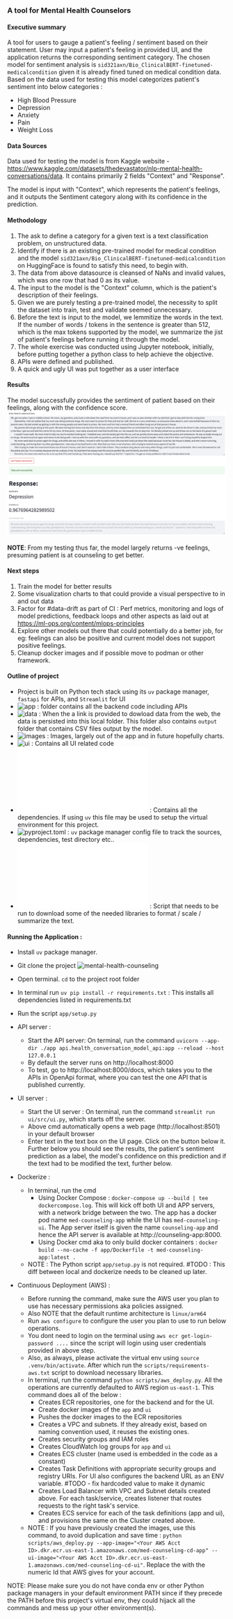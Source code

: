 ### A tool for Mental Health Counselors

#### Executive summary
A tool for users to gauge a patient's feeling / sentiment based on their statement. 
User may input a patient's feeling in provided UI, and the application returns the corresponding sentiment category.
The chosen model for sentiment analysis is `sid321axn/Bio_ClinicalBERT-finetuned-medicalcondition` given it is already fined tuned on medical condition data. Based on the data used for testing this model categorizes patient's sentiment into below categories : 
- High Blood Pressure
- Depression
- Anxiety
- Pain
- Weight Loss


#### Data Sources
Data used for testing the model is from Kaggle website - https://www.kaggle.com/datasets/thedevastator/nlp-mental-health-conversations/data. It contains primarily 2 fields "Context" and "Response". 

The model is input with "Context", which represents the patient's feelings, and it outputs the Sentiment category along with its confidence in the prediction.


#### Methodology
1. The ask to define a category for a given text is a text classification problem, on unstructured data.
2. Identify if there is an existing pre-trained model for medical condition and the model `sid321axn/Bio_ClinicalBERT-finetuned-medicalcondition` on HuggingFace is found to satisfy this need, to begin with.
3. The data from above datasource is cleansed of NaNs and invalid values, which was one row that had 0 as its value.
4. The input to the model is the "Context" column, which is the patient's description of their feelings.
5. Given we are purely testing a pre-trained model, the necessity to split the dataset into train, test and validate seemed unnecessary.
6. Before the text is input to the model, we lemmitize the words in the text. If the number of words / tokens in the sentence is greater than 512, which is the max tokens supported by the model, we summarize the jist of patient's feelings before running it through the model.
7. The whole exercise was conducted using Jupyter notebook, initially, before putting together a python class to help achieve the objective.
8. APIs were defined and published.
9. A quick and ugly UI was put together as a user interface


#### Results
The model successfully provides the sentiment of patient based on their feelings, along with the confidence score.
![UI Screenshot](images/UIScreenshot.jpg)

**NOTE**: From my testing thus far, the model largely returns -ve feelings, presuming patient is at counseling to get better.

#### Next steps
1. Train the model for better results
2. Some visualization charts to that could provide a visual perspective to in and out data
3. Factor for #data-drift as part of CI : Perf metrics, monitoring and logs of model predictions, feedback loops and other aspects as laid out at https://ml-ops.org/content/mlops-principles
4. Explore other models out there that could potentially do a better job, for eg: feelings can also be positive and current model does not support positive feelings.
5. Cleanup docker images and if possible move to podman or other framework.

#### Outline of project
- Project is built on Python tech stack using its `uv` package manager, `fastapi` for APIs, and `Streamlit` for UI
- ![app](./app/) : folder contains all the backend code including APIs
- ![data](./data/) : When the a link is provided to dowload data from the web, the data is persisted into this local folder. This folder also contains `output` folder that contains CSV files output by the model.
- ![images](./images/) : Images, largely out of the app and in future hopefully charts.
- ![ui](./ui/) : Contains all UI related code
- ![requirements.txt](requirements.txt) : Contains all the dependencies. If using `uv` this file may be used to setup the virtual environment for this project.
- ![pyproject.toml](pyproject.toml) : `uv` package manager config file to track the sources, dependencies, test directory etc..
- ![setup](setup.py) : Script that needs to be run to download some of the needed libraries to format / scale / summarize the text.


#### Running the Application :
- Install `uv` package manager.
- Git clone the project ![mental-health-counseling](.)
- Open terminal. `cd` to the project root folder
- In terminal run `uv pip install -r requirements.txt` : This installs all dependencies listed in requirements.txt
- Run the script `app/setup.py`
- API server : 
    - Start the API server: On terminal, run the command `uvicorn --app-dir ./app api.health_conversation_model_api:app --reload --host 127.0.0.1`
    - By default the server runs on http://localhost:8000
    - To test, go to http://localhost:8000/docs, which takes you to the APIs in OpenApi format, where you can test the one API that is published currently.
    
- UI server : 
    - Start the UI server : On terminal, run the command `streamlit run ui/src/ui.py`, which starts off the server.
    - Above cmd automatically opens a web page (http://localhost:8501) in your default browser
    - Enter text in the text box on the UI page. Click on the button below it. Further below you should see the results, the patient's sentiment prediction as a label, the model's confidence on this prediction and if the text had to be modified the text, further below.

- Dockerize : 
    - In terminal, run the cmd 
        - Using Docker Compose : `docker-compose up --build | tee dockercompose.log`. This will kick off both UI and APP servers, with a network bridge between the two. The app has a docker pod name `med-counseling-app` while the UI has `med-counseling-ui`. The App server itself is given the name `counseling-app` and hence the API server is available at http://counseling-app:8000.
        - Using Docker cmd aka to only build docker containers : `docker build --no-cache -f app/Dockerfile -t med-counseling-app:latest .`
    - NOTE : The Python script `app/setup.py` is not required. #TODO : This diff between local and dockerize needs to be cleaned up later.
- Continuous Deployment (AWS) : 
    - Before running the command, make sure the AWS user you plan to use has necessary permissions aka policies assigned.
    - Also NOTE that the default runtime architecture is `linux/arm64`
    - Run `aws configure` to configure the user you plan to use to run below operations.
    - You dont need to login on the terminal using `aws ecr get-login-password ....` since the script will login using user credentials provided in above step.
    - Also, as always, please activate the virtual env using `source .venv/bin/activate`. After which run the `scripts/requirements-aws.txt` script to download necessary libraries.
    - In terminal, run the command `python scripts/aws_deploy.py`. All the operations are currently defaulted to AWS region `us-east-1`. This command does all of the below : 
        - Creates ECR repositories, one for the backend and for the UI.
        - Create docker images of the `app` and `ui`
        - Pushes the docker images to the ECR repositories
        - Creates a VPC and subnets. If they already exist, based on naming convention used, it reuses the existing ones.
        - Creates security groups and IAM roles
        - Creates CloudWatch log groups for `app` and `ui`
        - Creates ECS cluster (name used is embedded in the code as a constant)
        - Creates Task Definitions with appropriate security groups and registry URIs. For UI also configures the backend URL as an ENV variable. #TODO - fix hardcoded value to make it dynamic
        - Creates Load Balancer with VPC and Subnet details created above. For each task/service, creates listener that routes requests to the right task's service.
        - Creates ECS service for each of the task definitions (app and ui), and provisions the same on the Cluster created above.
    - NOTE : If you have previously created the images, use this command, to avoid duplication and save time : `python scripts/aws_deploy.py --app-image="<Your AWS Acct ID>.dkr.ecr.us-east-1.amazonaws.com/med-counseling-cd-app" --ui-image="<Your AWS Acct ID>.dkr.ecr.us-east-1.amazonaws.com/med-counseling-cd-ui"`. Replace the <Your AWS Acct ID> with the numeric Id that AWS gives for your account.

NOTE: Please make sure you do not have conda env or other Python package managers in your default environment PATH since if they precede the PATH before this project's virtual env, they could hijack all the commands and mess up your other environment(s).

